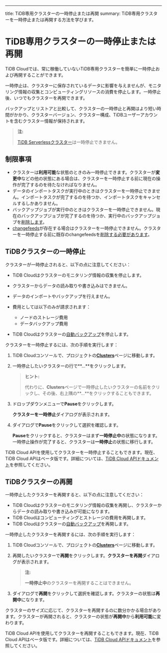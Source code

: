---
title: TiDB専用クラスターの一時停止または再開
summary: TiDB専用クラスターを一時停止または再開する方法を学びます。

# TiDB専用クラスターの一時停止または再開

TiDB Cloudでは、常に稼働していないTiDB専用クラスターを簡単に一時停止および再開することができます。

一時停止は、クラスターに保存されているデータに影響を与えませんが、モニタリング情報の収集とコンピューティングリソースの消費を停止します。一時停止後、いつでもクラスターを再開できます。

バックアップとリストアと比較して、クラスターの一時停止と再開はより短い時間がかかり、クラスターバージョン、クラスター構成、TiDBユーザーアカウントを含むクラスター情報が保持されます。

> **注:**
>
> [TiDB Serverlessクラスター](/tidb-cloud/select-cluster-tier.md#tidb-serverless)は一時停止できません。

## 制限事項

- クラスターは**利用可能**な状態のときのみ一時停止できます。クラスターが**変更中**などの他の状態にある場合は、クラスターを一時停止する前に現在の操作が完了するのを待たなければなりません。
- データのインポートタスクが実行中のときはクラスターを一時停止できません。インポートタスクが完了するのを待つか、インポートタスクをキャンセルするしかありません。
- バックアップジョブが実行中のときはクラスターを一時停止できません。現在のバックアップジョブが完了するのを待つか、実行中のバックアップジョブを[削除します](/tidb-cloud/backup-and-restore.md#delete-a-running-backup-job)。
- [changefeeds](/tidb-cloud/changefeed-overview.md)が存在する場合はクラスターを一時停止できません。クラスターを一時停止する前に既存のchangefeedsを[削除する必要があります](/tidb-cloud/changefeed-overview.md#delete-a-changefeed)。

## TiDBクラスターの一時停止

クラスターが一時停止されると、以下の点に注意してください：

- TiDB Cloudはクラスターのモニタリング情報の収集を停止します。
- クラスターからデータの読み取りや書き込みはできません。
- データのインポートやバックアップを行えません。
- 費用としては以下のみが請求されます：

    - ノードのストレージ費用
    - データバックアップ費用

- TiDB Cloudはクラスターの[自動バックアップ](/tidb-cloud/backup-and-restore.md#automatic-backup)を停止します。

クラスターを一時停止するには、次の手順を実行します：

1. TiDB Cloudコンソールで、プロジェクトの[**Clusters**](https://tidbcloud.com/console/clusters)ページに移動します。
2. 一時停止したいクラスターの行で**...**をクリックします。

    > **ヒント:**
    >
    > 代わりに、**Clusters**ページで一時停止したいクラスターの名前をクリックし、その後、右上隅の**...**をクリックすることもできます。

3. ドロップダウンメニューで**Pause**をクリックします。

    **クラスターを一時停止**ダイアログが表示されます。

4. ダイアログで**Pause**をクリックして選択を確認します。

    **Pause**をクリックすると、クラスターはまず**一時停止中**の状態になります。一時停止操作が完了すると、クラスターは**一時停止**の状態に移行します。

TiDB Cloud APIを使用してクラスターを一時停止することもできます。現在、TiDB Cloud APIはベータ版です。詳細については、[TiDB Cloud APIドキュメント](https://docs.pingcap.com/tidbcloud/api/v1beta)を参照してください。

## TiDBクラスターの再開

一時停止したクラスターを再開すると、以下の点に注意してください：

- TiDB Cloudはクラスターのモニタリング情報の収集を再開し、クラスターからデータの読み取りや書き込みが可能になります。
- TiDB Cloudはコンピューティングとストレージの費用を再開します。
- TiDB Cloudはクラスターの[自動バックアップ](/tidb-cloud/backup-and-restore.md#automatic-backup)を再開します。

一時停止したクラスターを再開するには、次の手順を実行します：

1. TiDB Cloudコンソールで、プロジェクトの[**Clusters**](https://tidbcloud.com/console/clusters)ページに移動します。
2. 再開したいクラスターで**再開**をクリックします。**クラスターを再開**ダイアログが表示されます。

    > **注:**
    >
    > **一時停止中**のクラスターを再開することはできません。

3. ダイアログで**再開**をクリックして選択を確認します。クラスターの状態は**再開中**になります。

クラスターのサイズに応じて、クラスターを再開するのに数分かかる場合があります。クラスターが再開されると、クラスターの状態が**再開中**から**利用可能**に変わります。

TiDB Cloud APIを使用してクラスターを再開することもできます。現在、TiDB Cloud APIはベータ版です。詳細については、[TiDB Cloud APIドキュメント](https://docs.pingcap.com/tidbcloud/api/v1beta)を参照してください。